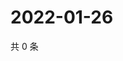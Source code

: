 # 2022-01-26

共 0 条

<!-- BEGIN WEIBO -->
<!-- 最后更新时间 Wed Jan 26 2022 21:17:11 GMT+0800 (China Standard Time) -->

<!-- END WEIBO -->
